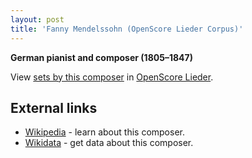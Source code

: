 ```yaml
---
layout: post
title: 'Fanny Mendelssohn (OpenScore Lieder Corpus)'
---
```


__German pianist and composer (1805–1847)__

View [sets by this composer] in [OpenScore Lieder].

[sets by this composer]: https://musescore.com/openscore-lieder-corpus/sets?order=title&text=Hensel,+Fanny
[OpenScore Lieder]: https://musescore.com/openscore-lieder-corpus

## External links

- [Wikipedia] - learn about this composer.
- [Wikidata] - get data about this composer.

[Wikipedia]: https://en.wikipedia.org/wiki/Fanny_Mendelssohn
[Wikidata]: https://www.wikidata.org/wiki/Q57286
